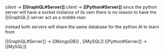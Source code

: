 _client_ $\to$ __[[GraphQL#Server]]__
_client_ $\to$ __[[Python#Server]]__
since the python server will have a socket instance of its own 
there is no reason to have the [[GraphQL]] server act as a middle man

instead both servers will share the same database for the python AI to learn from

[[GraphQL#Server]] $\to$ [[MongoDB]] , [[MySQL]]
[[Python#Server]] $\to$ [[MySQL]]